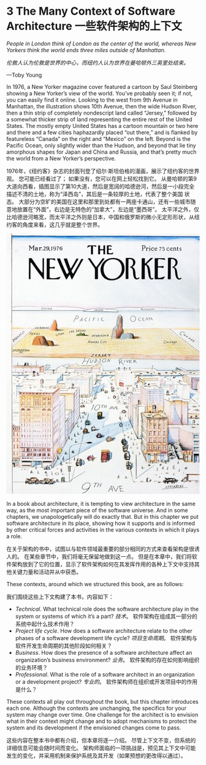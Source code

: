 3 The Many Context of Software Architecture 一些软件架构的上下文
===

<!--https://blog.csdn.net/susemm/article/details/122770634-->

_People in London think of London as the center of the world, whereas New Yorkers think the world ends three miles outside of Manhattan._

_伦敦人认为伦敦是世界的中心，而纽约人认为世界在曼哈顿外三英里处结束。_

—Toby Young

In 1976, a New Yorker magazine cover featured a cartoon by Saul Steinberg showing a New Yorker’s view of the world. You’ve probably seen it; if not, you can easily find it online. Looking to the west from 9th Avenue in Manhattan, the illustration shows 10th Avenue, then the wide Hudson River, then a thin strip of completely nondescript land called “Jersey,” followed by a somewhat thicker strip of land representing the entire rest of the United States. The mostly empty United States has a cartoon mountain or two here and there and a few cities haphazardly placed “out there,” and is flanked by featureless “Canada” on the right and “Mexico” on the left. Beyond is the Pacific Ocean, only slightly wider than the Hudson, and beyond that lie tiny amorphous shapes for Japan and China and Russia, and that’s pretty much the world from a New Yorker’s perspective.

1976年，《纽约客》杂志的封面刊登了绍尔·斯坦伯格的漫画，展示了纽约客的世界观。 您可能已经看过了； 如果没有，您可以在网上轻松找到它。 从曼哈顿的第9大道向西看，插图显示了第10大道，然后是宽阔的哈德逊河，然后是一小段完全描述不清的土地，称为“泽西岛”，其后是一条较厚的土地，代表了整个美国 状态。 大部分为空旷的美国在这里和那里到处都有一两座卡通山，还有一些城市随意地放置在“外面”，右边是无特色的“加拿大”，左边是“墨西哥”。 太平洋之外，仅比哈德逊河略宽，而太平洋之外则是日本，中国和俄罗斯的微小无定形形状，从纽约客的角度来看，这几乎就是整个世界。

![](New-Yorker-Cover-view-from-9th-Avenue.jpg)

In a book about architecture, it is tempting to view architecture in the same way, as the most important piece of the software universe. And in some chapters, we unapologetically will do exactly that. But in this chapter we put software architecture in its place, showing how it supports and is informed by other critical forces and activities in the various contexts in which it plays a role.

在关于架构的书中，试图以与软件领域最重要的部分相同的方式来查看架构是很诱人的。 在某些章节中，我们将毫无保留地做到这一点。 但是在本章中，我们将软件架构放到了它的位置，显示了软件架构如何在其发挥作用的各种上下文中支持其他关键力量和活动并从中获悉。

These contexts, around which we structured this book, are as follows:

我们围绕这些上下文构建了本书，内容如下：

* _Technical_. What technical role does the software architecture play in the system or systems of which it’s a part?
   _技术_。 软件架构在组成其一部分的系统中起什么技术作用？
* _Project life cycle_. How does a software architecture relate to the other phases of a software development life cycle?
   _项目生命周期_。 软件架构与软件开发生命周期的其他阶段如何相关？
* _Business_. How does the presence of a software architecture affect an organization’s business environment?
   _业务_。 软件架构的存在如何影响组织的业务环境？
* _Professional_. What is the role of a software architect in an organization or a development project?
   _专业的_。 软件架构师在组织或开发项目中的作用是什么？

These contexts all play out throughout the book, but this chapter introduces each one. Although the contexts are unchanging, the specifics for your system may change over time. One challenge for the architect is to envision what in their context might change and to adopt mechanisms to protect the system and its development if the envisioned changes come to pass.

这些内容在整本书中都有介绍，但本章将逐一介绍。 尽管上下文不变，但系统的详细信息可能会随时间而变化。 架构师面临的一项挑战是，预见其上下文中可能发生的变化，并采用机制来保护系统及其开发（如果预想的更改得以通过）。
